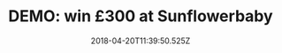 ---
campaign-uuid: "c-87cf7919-6c6a-440a-a623-1d71d7ca0660"
type: "Preview"
category: "Fashion"
date: "2018-04-20T11:39:50.525Z"
end-date: "2018-10-20T11:39:50.525Z"
disable-form: false
is_promoted: false
has_entry_page: true
title: "DEMO: win £300 at Sunflowerbaby"
competition-description: "<p>In need to spice up your baby’s wardrobe? If that’s a\
  \ YES you’ve come to the right place! We’re giving away a voucher worth £300 to\
  \ spend at Sunflowerbaby! Babygrows, bodies, blankets, baby gifts and many more!\r\
  \n</p>\r\n<p>Don’t miss out on this amazing opportunity and get the perfect outfit\
  \ for cosying up with your baby at Sunflowerbaby!</p>"
hero-header: "DEMO: win £300 at Sunflowerbaby"
terms-confirmation: "N/A"
banner-img: "https://assets.expresslyapp.com/asset-662571ac-57bb-4098-b9ce-3d487e64be81.jpg"
logo-left-href: "http://sunflowerbaby.uk/"
logo-left-image: "https://assets.expresslyapp.com/9b502e6a-ee8f-441c-add2-31e544fe837a-thumb.png"
logo-left-title: "Sunflower Baby"
bg-image-hero: "https://assets.expresslyapp.com/asset-349a7794-28d4-42d2-8d0a-c647f2bdda7b.jpg"
bg-image-first: "https://assets.expresslyapp.com/asset-d498684b-dc6b-40f7-94a5-9827a654114d.jpg"
bg-image-second: "https://assets.expresslyapp.com/asset-274e6a1a-ecb8-462c-9193-cca63cf1a6cd.jpg"
section1-content: "<p>At Sunflowerbaby, they believe that simplicity, quality, and\
  \ integrity are the key to comfort, that’s why they love making clothes that let’\
  s kids be kid!</p>\r\n<p>Featuring stunning and high quality fabrics there is quite\
  \ a selection to choose from! Knitwear, accesories, swimmwear, t-shirts… all to\
  \ make your baby stand out!</p>"
section2-content: "<p>Their new collection includes clothes for both special occasions\
  \ and for cosy nights! Get your baby that playful toy or those shoes that she deserves!\
  \ They’re offering one lucky winner the chance to win £300 to spend at their entire\
  \ collection!</p> \r\n<p>Treat your baby to something nice. With Sunflowerbaby,\
  \ you can.</p>"
entry-title: "DEMO: win £300 at Sunflowerbaby"
entry-content: "<p>Sleepwear, swimwear, accesories...treat your baby to something\
  \ nice with the chance to win a voucher worth £300 at Sunflowerbaby!</p> <p> Enter\
  \ the draw to win by completing the form below before 23.59pm on 20/10/2018.</p>"
has-winner: false
prize-description: "(demo) £300 to spend at Sunflowerbaby"
---